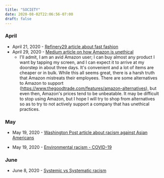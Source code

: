 ```yaml
---
title: "SOCIETY"
date: 2020-08-02T22:06:56-07:00
draft: false
---
```


### April
- April 21, 2020 - [Refinery29 article about fast fashion](https://www.refinery29.com/en-us/2020/04/9714553/coronavirus-effect-on-fast-fashion)
- April 29, 2020 - [Medium article on how Amazon is unethical](https://onezero.medium.com/its-now-100-unethical-to-shop-on-amazon-48d553181a6c)
  - I'll admit, I am an avid Amazon user; I can buy almost any product I want by tapping my screen, and I can expect it to arrive at my doorstep in about three days. It's convenient and a lot of items are cheaper or in bulk. While this all seems great, there is a harsh truth that Amazon mistreats their employees. There are some alternatives to Amazon to support (https://www.thegoodtrade.com/features/amazon-alternatives), but even then, Amazon's prices tend to be unbeatable. It may be difficult to stop using Amazon, but I hope I will try to shop from alternatives so as to try to not actively support a company that has unethical practices.

### May
- May 19, 2020 - [Washington Post article about racism against Asian Americans](https://www.washingtonpost.com/business/2020/05/19/asian-american-discrimination/)

- May 19, 2020 - [Environmental racism - COVID-19](https://tcf.org/content/commentary/environmental-racism-left-black-communities-especially-vulnerable-covid-19/?session=1)

### June
- June 8, 2020 - [Systemic vs Systematic racism](https://withoutbullshit.com/blog/systemic-vs-systematic-for-example-systemic-racism)
